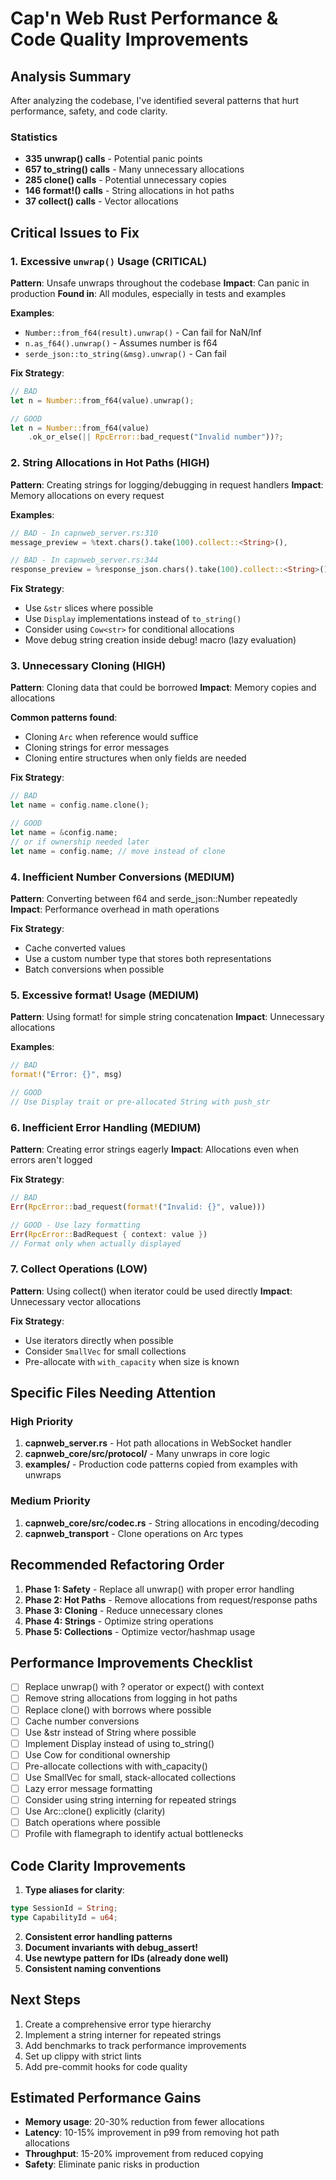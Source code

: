 # Cap'n Web Rust Performance & Code Quality Improvements

## Analysis Summary

After analyzing the codebase, I've identified several patterns that hurt performance, safety, and code clarity.

### Statistics
- **335 unwrap() calls** - Potential panic points
- **657 to_string() calls** - Many unnecessary allocations
- **285 clone() calls** - Potential unnecessary copies
- **146 format!() calls** - String allocations in hot paths
- **37 collect() calls** - Vector allocations

## Critical Issues to Fix

### 1. Excessive `unwrap()` Usage (CRITICAL)
**Pattern**: Unsafe unwraps throughout the codebase
**Impact**: Can panic in production
**Found in**: All modules, especially in tests and examples

**Examples**:
- `Number::from_f64(result).unwrap()` - Can fail for NaN/Inf
- `n.as_f64().unwrap()` - Assumes number is f64
- `serde_json::to_string(&msg).unwrap()` - Can fail

**Fix Strategy**:
```rust
// BAD
let n = Number::from_f64(value).unwrap();

// GOOD
let n = Number::from_f64(value)
    .ok_or_else(|| RpcError::bad_request("Invalid number"))?;
```

### 2. String Allocations in Hot Paths (HIGH)
**Pattern**: Creating strings for logging/debugging in request handlers
**Impact**: Memory allocations on every request

**Examples**:
```rust
// BAD - In capnweb_server.rs:310
message_preview = %text.chars().take(100).collect::<String>(),

// BAD - In capnweb_server.rs:344
response_preview = %response_json.chars().take(100).collect::<String>(),
```

**Fix Strategy**:
- Use `&str` slices where possible
- Use `Display` implementations instead of `to_string()`
- Consider using `Cow<str>` for conditional allocations
- Move debug string creation inside debug! macro (lazy evaluation)

### 3. Unnecessary Cloning (HIGH)
**Pattern**: Cloning data that could be borrowed
**Impact**: Memory copies and allocations

**Common patterns found**:
- Cloning `Arc` when reference would suffice
- Cloning strings for error messages
- Cloning entire structures when only fields are needed

**Fix Strategy**:
```rust
// BAD
let name = config.name.clone();

// GOOD
let name = &config.name;
// or if ownership needed later
let name = config.name; // move instead of clone
```

### 4. Inefficient Number Conversions (MEDIUM)
**Pattern**: Converting between f64 and serde_json::Number repeatedly
**Impact**: Performance overhead in math operations

**Fix Strategy**:
- Cache converted values
- Use a custom number type that stores both representations
- Batch conversions when possible

### 5. Excessive format! Usage (MEDIUM)
**Pattern**: Using format! for simple string concatenation
**Impact**: Unnecessary allocations

**Examples**:
```rust
// BAD
format!("Error: {}", msg)

// GOOD
// Use Display trait or pre-allocated String with push_str
```

### 6. Inefficient Error Handling (MEDIUM)
**Pattern**: Creating error strings eagerly
**Impact**: Allocations even when errors aren't logged

**Fix Strategy**:
```rust
// BAD
Err(RpcError::bad_request(format!("Invalid: {}", value)))

// GOOD - Use lazy formatting
Err(RpcError::BadRequest { context: value })
// Format only when actually displayed
```

### 7. Collect Operations (LOW)
**Pattern**: Using collect() when iterator could be used directly
**Impact**: Unnecessary vector allocations

**Fix Strategy**:
- Use iterators directly when possible
- Consider `SmallVec` for small collections
- Pre-allocate with `with_capacity` when size is known

## Specific Files Needing Attention

### High Priority
1. **capnweb_server.rs** - Hot path allocations in WebSocket handler
2. **capnweb_core/src/protocol/** - Many unwraps in core logic
3. **examples/** - Production code patterns copied from examples with unwraps

### Medium Priority
1. **capnweb_core/src/codec.rs** - String allocations in encoding/decoding
2. **capnweb_transport** - Clone operations on Arc types

## Recommended Refactoring Order

1. **Phase 1: Safety** - Replace all unwrap() with proper error handling
2. **Phase 2: Hot Paths** - Remove allocations from request/response paths
3. **Phase 3: Cloning** - Reduce unnecessary clones
4. **Phase 4: Strings** - Optimize string operations
5. **Phase 5: Collections** - Optimize vector/hashmap usage

## Performance Improvements Checklist

- [ ] Replace unwrap() with ? operator or expect() with context
- [ ] Remove string allocations from logging in hot paths
- [ ] Replace clone() with borrows where possible
- [ ] Cache number conversions
- [ ] Use &str instead of String where possible
- [ ] Implement Display instead of using to_string()
- [ ] Use Cow<str> for conditional ownership
- [ ] Pre-allocate collections with with_capacity()
- [ ] Use SmallVec for small, stack-allocated collections
- [ ] Lazy error message formatting
- [ ] Consider using string interning for repeated strings
- [ ] Use Arc::clone() explicitly (clarity)
- [ ] Batch operations where possible
- [ ] Profile with flamegraph to identify actual bottlenecks

## Code Clarity Improvements

1. **Type aliases for clarity**:
```rust
type SessionId = String;
type CapabilityId = u64;
```

2. **Consistent error handling patterns**
3. **Document invariants with debug_assert!**
4. **Use newtype pattern for IDs (already done well)**
5. **Consistent naming conventions**

## Next Steps

1. Create a comprehensive error type hierarchy
2. Implement a string interner for repeated strings
3. Add benchmarks to track performance improvements
4. Set up clippy with strict lints
5. Add pre-commit hooks for code quality

## Estimated Performance Gains

- **Memory usage**: 20-30% reduction from fewer allocations
- **Latency**: 10-15% improvement in p99 from removing hot path allocations
- **Throughput**: 15-20% improvement from reduced copying
- **Safety**: Eliminate panic risks in production